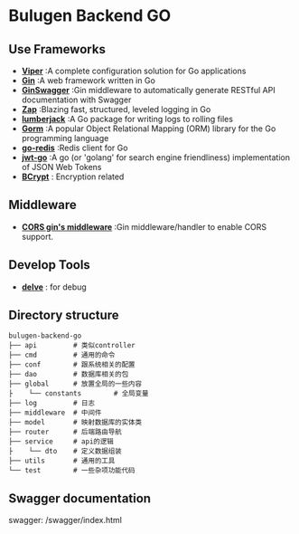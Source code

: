 # Bulugen Backend GO

## Use Frameworks

* [**Viper**](https://pkg.go.dev/github.com/spf13/viper#section-readme) :A complete configuration solution for Go applications
* [**Gin**](https://pkg.go.dev/github.com/gin-gonic/gin) :A web framework written in Go
* [**GinSwagger**](https://pkg.go.dev/github.com/swaggo/gin-swagger#section-readme) :Gin middleware to automatically generate RESTful API documentation with Swagger
* [**Zap**](https://pkg.go.dev/go.uber.org/zap) :Blazing fast, structured, leveled logging in Go
* [**lumberjack**](https://github.com/natefinch/lumberjack) :A Go package for writing logs to rolling files
* [**Gorm**](https://gorm.io) :A popular Object Relational Mapping (ORM) library for the Go programming language
* [**go-redis**](https://pkg.go.dev/github.com/go-redis/redis/v8) :Redis client for Go
* [**jwt-go**](https://pkg.go.dev/github.com/golang-jwt/jwt/v5) :A go (or 'golang' for search engine friendliness) implementation of JSON Web Tokens
* [**BCrypt**](https://pkg.go.dev/golang.org/x/crypto/bcrypt) : Encryption related

## Middleware

* [**CORS gin's middleware**](https://pkg.go.dev/github.com/gin-contrib/cors) :Gin middleware/handler to enable CORS support.

## Develop Tools

* [**delve**](https://github.com/go-delve/delve) : for debug

## Directory structure

```readme
bulugen-backend-go
├── api         # 类似controller
├── cmd         # 通用的命令        
├── conf        # 跟系统相关的配置
├── dao         # 数据库相关的包
├── global      # 放置全局的一些内容
├    └── constants        # 全局变量
├── log         # 日志
├── middleware  # 中间件
├── model       # 映射数据库的实体类
├── router      # 后端路由导航
├── service     # api的逻辑
├    └── dto    # 定义数据组装
├── utils       # 通用的工具         
└── test        # 一些杂项功能代码
```

## Swagger documentation

swagger: /swagger/index.html

